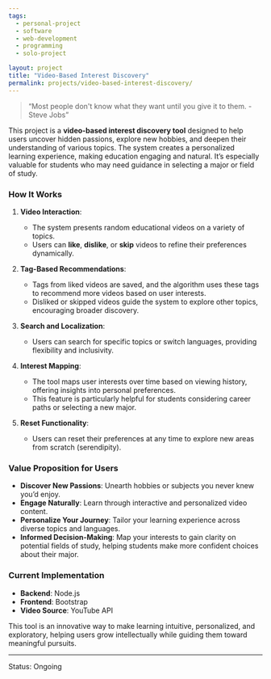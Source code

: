 ```yaml
---  
tags:  
  - personal-project  
  - software  
  - web-development  
  - programming
  - solo-project

layout: project  
title: "Video-Based Interest Discovery"  
permalink: projects/video-based-interest-discovery/  
---  
```


> “Most people don't know what they want until you give it to them. - Steve Jobs”  

  

This project is a **video-based interest discovery tool** designed to help users uncover hidden passions, explore new hobbies, and deepen their understanding of various topics. The system creates a personalized learning experience, making education engaging and natural. It’s especially valuable for students who may need guidance in selecting a major or field of study.  

### How It Works

1. **Video Interaction**:  
   - The system presents random educational videos on a variety of topics.  
   - Users can **like**, **dislike**, or **skip** videos to refine their preferences dynamically.  

2. **Tag-Based Recommendations**:  
   - Tags from liked videos are saved, and the algorithm uses these tags to recommend more videos based on user interests.  
   - Disliked or skipped videos guide the system to explore other topics, encouraging broader discovery.  

3. **Search and Localization**:  
   - Users can search for specific topics or switch languages, providing flexibility and inclusivity.  

4. **Interest Mapping**:  
   - The tool maps user interests over time based on viewing history, offering insights into personal preferences.  
   - This feature is particularly helpful for students considering career paths or selecting a new major.  

5. **Reset Functionality**:  
   - Users can reset their preferences at any time to explore new areas from scratch (serendipity).  

### Value Proposition for Users 

- **Discover New Passions**: Unearth hobbies or subjects you never knew you’d enjoy.  
- **Engage Naturally**: Learn through interactive and personalized video content.  
- **Personalize Your Journey**: Tailor your learning experience across diverse topics and languages.  
- **Informed Decision-Making**: Map your interests to gain clarity on potential fields of study, helping students make more confident choices about their major.  

### Current Implementation 

- **Backend**: Node.js  
- **Frontend**: Bootstrap  
- **Video Source**: YouTube API  

This tool is an innovative way to make learning intuitive, personalized, and exploratory, helping users grow intellectually while guiding them toward meaningful pursuits.  

---
Status: Ongoing  
